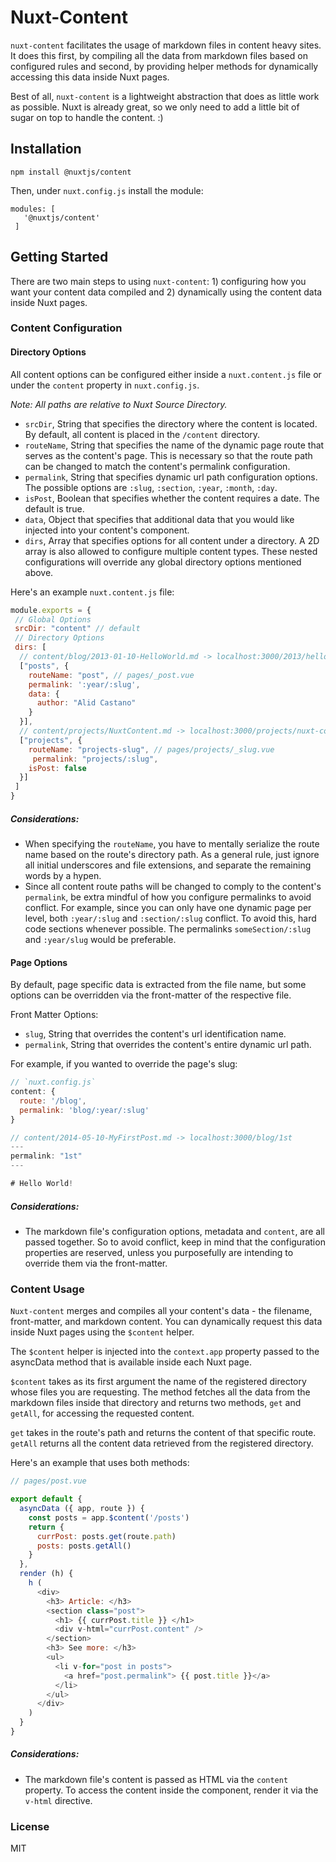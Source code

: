 # Nuxt-Content

`nuxt-content` facilitates the usage of markdown files in content heavy sites.
It does this first, by compiling all the data from markdown files based on configured rules and second, by providing helper methods for dynamically accessing this data inside Nuxt pages.

Best of all, `nuxt-content` is a lightweight abstraction that does as little work as possible. Nuxt is already great, so we only need to add a little bit of sugar on top to handle the content. :)

## Installation

```
npm install @nuxtjs/content

```

Then, under `nuxt.config.js` install the module:

```
modules: [
   '@nuxtjs/content'
 ]
```

## Getting Started

There are two main steps to using `nuxt-content`: 1) configuring how you want your content data compiled and 2) dynamically using the content data inside Nuxt pages.

### Content Configuration

#### Directory Options

All content options can be configured either inside a `nuxt.content.js` file or under the `content` property in `nuxt.config.js`.

*Note: All paths are relative to Nuxt Source Directory.*

- `srcDir`, String that specifies the directory where the content is located. By default, all content is placed in the `/content` directory.
- `routeName`, String that specifies the name of the dynamic page route that serves as the content's page. This is necessary so that the route path can be changed to match the content's permalink configuration.
- `permalink`, String that specifies dynamic url path configuration options. The possible options are `:slug`, `:section`, `:year`, `:month`, `:day`.
- `isPost`, Boolean that specifies whether the content requires a date. The default is true.
- `data`, Object that specifies that additional data that you would like injected into your content's component.
- `dirs`, Array that specifies options for all content under a directory. A 2D array is also allowed to configure multiple content types. These nested configurations will override any global directory options mentioned above.

Here's an example `nuxt.content.js` file:

```js
module.exports = {
 // Global Options
 srcDir: "content" // default
 // Directory Options
 dirs: [
  // content/blog/2013-01-10-HelloWorld.md -> localhost:3000/2013/hello-world
  ["posts", {
    routeName: "post", // pages/_post.vue
    permalink: ':year/:slug',
    data: {
      author: "Alid Castano"
    }
  }],
  // content/projects/NuxtContent.md -> localhost:3000/projects/nuxt-content
  ["projects", {
    routeName: "projects-slug", // pages/projects/_slug.vue
     permalink: "projects/:slug",
    isPost: false
  }]
 ]
}

```

##### Considerations:

- When specifying the `routeName`, you have to mentally serialize the route name based on the route's directory path. As a general rule, just ignore all initial underscores and file extensions, and separate the remaining words by a hypen.
- Since all content route paths will be changed to comply to the content's `permalink`, be extra mindful of how you configure permalinks to avoid conflict. For example, since you can only have one dynamic page per level, both `:year/:slug` and `:section/:slug` conflict. To avoid this, hard code sections whenever possible. The permalinks `someSection/:slug` and `:year/slug` would be preferable.


#### Page Options

By default, page specific data is extracted from the file name, but some options can be overridden via the front-matter of the respective file.

Front Matter Options:
  -  `slug`, String that overrides the content's url identification name.
  - `permalink`, String that overrides the content's entire dynamic url path.

For example, if you wanted to override the page's slug:

```js
// `nuxt.config.js`
content: {
  route: '/blog',
  permalink: 'blog/:year/:slug'
}

// content/2014-05-10-MyFirstPost.md -> localhost:3000/blog/1st
---
permalink: "1st"
---

# Hello World!

```

##### Considerations:

- The markdown file's configuration options, metadata and `content`, are all passed together. So to avoid conflict, keep in mind that the configuration properties are reserved, unless you purposefully are intending to override them via the front-matter.

### Content Usage

`Nuxt-content` merges and compiles all your content's data - the filename, front-matter, and markdown content. You can dynamically request this data inside Nuxt pages using the `$content` helper.

The `$content` helper is injected into the `context.app` property passed to the asyncData method that is available inside each Nuxt page.

`$content` takes as its first argument the name of the registered directory whose files you are requesting. The method fetches all the data from the markdown files inside that directory and returns two methods, `get` and `getAll`, for accessing the requested content.

 `get` takes in the route's path and returns the content of that specific route. `getAll` returns all the content data retrieved from the registered directory.

Here's an example that uses both methods:

```js
// pages/post.vue

export default {
  asyncData ({ app, route }) {
    const posts = app.$content('/posts')
    return {
      currPost: posts.get(route.path)
      posts: posts.getAll()
    }
  },
  render (h) {
    h (
      <div>
        <h3> Article: </h3>
        <section class="post">
          <h1> {{ currPost.title }} </h1>
          <div v-html="currPost.content" />
        </section>
        <h3> See more: </h3>
        <ul>
          <li v-for="post in posts">
            <a href="post.permalink"> {{ post.title }}</a>
          </li>
        </ul>
      </div>
    )
  }
}

```

##### Considerations:

- The markdown file's content is passed as HTML via the `content` property. To access the content inside the component, render it via the `v-html` directive.

### License

MIT
